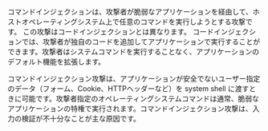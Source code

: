 
コマンドインジェクションは、攻撃者が脆弱なアプリケーションを経由して、ホストオペレーティングシステム上で任意のコマンドを実行しようとする攻撃です。
この攻撃はコードインジェクションとは異なります。
コードインジェクションでは、攻撃者が独自のコードを追加してアプリケーションで実行することができます。攻撃者はシステムコマンドを実行することなく、アプリケーションのデフォルト機能を拡張します。

コマンドインジェクション攻撃は、アプリケーションが安全でないユーザー指定のデータ（フォーム、Cookie、HTTPヘッダーなど）を system shell に渡すときに可能です。攻撃者指定のオペレーティングシステムコマンドは通常、脆弱なアプリケーションの特権で実行されます。コマンドインジェクション攻撃は、入力の検証が不十分なことが主な原因です。
